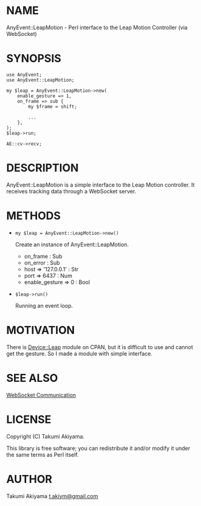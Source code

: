 # NAME

AnyEvent::LeapMotion - Perl interface to the Leap Motion Controller (via WebSocket)

# SYNOPSIS

    use AnyEvent;
    use AnyEvent::LeapMotion;

    my $leap = AnyEvent::LeapMotion->new(
        enable_gesture => 1,
        on_frame => sub {
            my $frame = shift;

            ...
        },
    );
    $leap->run;

    AE::cv->recv;

# DESCRIPTION

AnyEvent::LeapMotion is a simple interface to the Leap Motion controller. It receives tracking data through a WebSocket server.

# METHODS

- `my $leap = AnyEvent::LeapMotion->new()`

    Create an instance of AnyEvent::LeapMotion.

    - on\_frame : Sub
    - on\_error : Sub
    - host => '127.0.0.1' : Str
    - port => 6437 : Num
    - enable\_gesture => 0 : Bool

- `$leap->run()`

    Running an event loop.

# MOTIVATION

There is [Device::Leap](http://search.cpan.org/perldoc?Device::Leap) module on CPAN, but it is difficult to use and cannot get the gesture. So I made a module with simple interface.

# SEE ALSO

[WebSocket Communication](https://developer.leapmotion.com/documentation/javascript/supplements/Leap\_JSON.html)

# LICENSE

Copyright (C) Takumi Akiyama.

This library is free software; you can redistribute it and/or modify
it under the same terms as Perl itself.

# AUTHOR

Takumi Akiyama <t.akiym@gmail.com>

